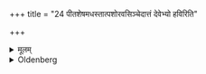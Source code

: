 +++
title = "24 पीतशेषमधस्तात्पशोरवसिञ्चेदात्तं देवेभ्यो हविरिति"

+++

<details><summary>मूलम्</summary>

पीतशेषमधस्तात्पशोरवसिञ्चेदात्तं देवेभ्यो हविरिति २४
</details>

<details><summary>Oldenberg</summary>

24. The remainder of what it has drunk he should pour out under (the feet of) the beast with (the formula), 'Away from the gods the Havis has been taken' (MB. II, 2, 7).
</details>
